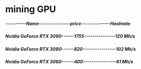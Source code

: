 # mining GPU
##### ----------Name---------------price--------------Hashrate
##### Nvidia GeForce RTX 3090------1755---------------120 Mh/s
##### Nvidia GeForce RTX 3080------820----------------102 Mh/s
##### Nvidia GeForce RTX 3060------400----------------61  Mh/s
